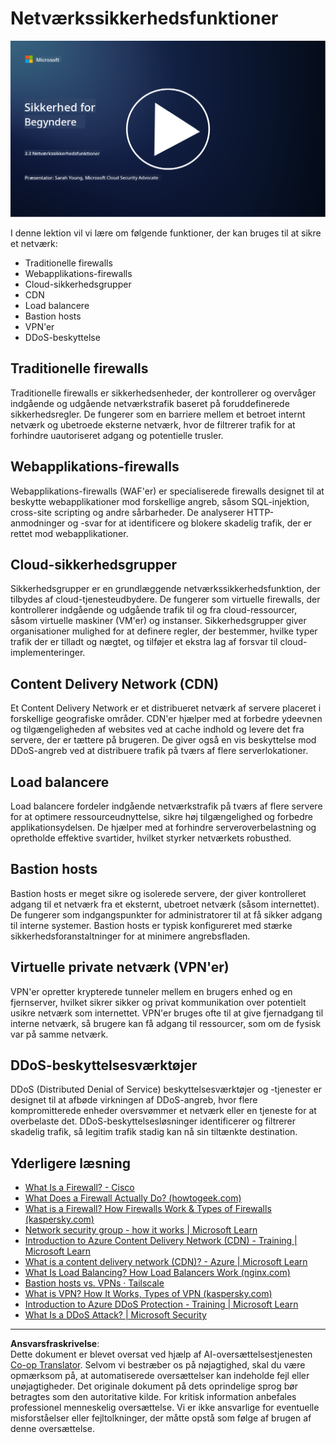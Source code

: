 <!--
CO_OP_TRANSLATOR_METADATA:
{
  "original_hash": "c3aba077bb98eebc925dd58d870229ab",
  "translation_date": "2025-09-03T20:19:52+00:00",
  "source_file": "3.3 Network security capabilities.md",
  "language_code": "da"
}
-->
# Netværkssikkerhedsfunktioner

[![Se videoen](../../translated_images/3-3_placeholder.1a1265ccd17434df15e62f7e405fd8fc6a956414505c1266772f33d926e17f22.da.png)](https://learn-video.azurefd.net/vod/player?id=b2a4a548-d129-4add-ba68-eca416ec65bc)

I denne lektion vil vi lære om følgende funktioner, der kan bruges til at sikre et netværk:

 - Traditionelle firewalls
 - Webapplikations-firewalls
 - Cloud-sikkerhedsgrupper
 - CDN
 - Load balancere
 - Bastion hosts
 - VPN'er
 - DDoS-beskyttelse

## Traditionelle firewalls

Traditionelle firewalls er sikkerhedsenheder, der kontrollerer og overvåger indgående og udgående netværkstrafik baseret på foruddefinerede sikkerhedsregler. De fungerer som en barriere mellem et betroet internt netværk og ubetroede eksterne netværk, hvor de filtrerer trafik for at forhindre uautoriseret adgang og potentielle trusler.

## Webapplikations-firewalls

Webapplikations-firewalls (WAF'er) er specialiserede firewalls designet til at beskytte webapplikationer mod forskellige angreb, såsom SQL-injektion, cross-site scripting og andre sårbarheder. De analyserer HTTP-anmodninger og -svar for at identificere og blokere skadelig trafik, der er rettet mod webapplikationer.

## Cloud-sikkerhedsgrupper

Sikkerhedsgrupper er en grundlæggende netværkssikkerhedsfunktion, der tilbydes af cloud-tjenesteudbydere. De fungerer som virtuelle firewalls, der kontrollerer indgående og udgående trafik til og fra cloud-ressourcer, såsom virtuelle maskiner (VM'er) og instanser. Sikkerhedsgrupper giver organisationer mulighed for at definere regler, der bestemmer, hvilke typer trafik der er tilladt og nægtet, og tilføjer et ekstra lag af forsvar til cloud-implementeringer.

## Content Delivery Network (CDN)

Et Content Delivery Network er et distribueret netværk af servere placeret i forskellige geografiske områder. CDN'er hjælper med at forbedre ydeevnen og tilgængeligheden af websites ved at cache indhold og levere det fra servere, der er tættere på brugeren. De giver også en vis beskyttelse mod DDoS-angreb ved at distribuere trafik på tværs af flere serverlokationer.

## Load balancere

Load balancere fordeler indgående netværkstrafik på tværs af flere servere for at optimere ressourceudnyttelse, sikre høj tilgængelighed og forbedre applikationsydelsen. De hjælper med at forhindre serveroverbelastning og opretholde effektive svartider, hvilket styrker netværkets robusthed.

## Bastion hosts

Bastion hosts er meget sikre og isolerede servere, der giver kontrolleret adgang til et netværk fra et eksternt, ubetroet netværk (såsom internettet). De fungerer som indgangspunkter for administratorer til at få sikker adgang til interne systemer. Bastion hosts er typisk konfigureret med stærke sikkerhedsforanstaltninger for at minimere angrebsfladen.

## Virtuelle private netværk (VPN'er)

VPN'er opretter krypterede tunneler mellem en brugers enhed og en fjernserver, hvilket sikrer sikker og privat kommunikation over potentielt usikre netværk som internettet. VPN'er bruges ofte til at give fjernadgang til interne netværk, så brugere kan få adgang til ressourcer, som om de fysisk var på samme netværk.

## DDoS-beskyttelsesværktøjer

DDoS (Distributed Denial of Service) beskyttelsesværktøjer og -tjenester er designet til at afbøde virkningen af DDoS-angreb, hvor flere kompromitterede enheder oversvømmer et netværk eller en tjeneste for at overbelaste det. DDoS-beskyttelsesløsninger identificerer og filtrerer skadelig trafik, så legitim trafik stadig kan nå sin tiltænkte destination.

## Yderligere læsning

- [What Is a Firewall? - Cisco](https://www.cisco.com/c/en/us/products/security/firewalls/what-is-a-firewall.html#~types-of-firewalls)
- [What Does a Firewall Actually Do? (howtogeek.com)](https://www.howtogeek.com/144269/htg-explains-what-firewalls-actually-do/)
- [What is a Firewall? How Firewalls Work & Types of Firewalls (kaspersky.com)](https://www.kaspersky.com/resource-center/definitions/firewall)
- [Network security group - how it works | Microsoft Learn](https://learn.microsoft.com/azure/virtual-network/network-security-group-how-it-works)
- [Introduction to Azure Content Delivery Network (CDN) - Training | Microsoft Learn](https://learn.microsoft.com/training/modules/intro-to-azure-content-delivery-network/?WT.mc_id=academic-96948-sayoung)
- [What is a content delivery network (CDN)? - Azure | Microsoft Learn](https://learn.microsoft.com/azure/cdn/cdn-overview?WT.mc_id=academic-96948-sayoung)
- [What Is Load Balancing? How Load Balancers Work (nginx.com)](https://www.nginx.com/resources/glossary/load-balancing/)
- [Bastion hosts vs. VPNs · Tailscale](https://tailscale.com/learn/bastion-hosts-vs-vpns/)
- [What is VPN? How It Works, Types of VPN (kaspersky.com)](https://www.kaspersky.com/resource-center/definitions/what-is-a-vpn)
- [Introduction to Azure DDoS Protection - Training | Microsoft Learn](https://learn.microsoft.com/training/modules/introduction-azure-ddos-protection/?WT.mc_id=academic-96948-sayoung)
- [What Is a DDoS Attack? | Microsoft Security](https://www.microsoft.com/security/business/security-101/what-is-a-ddos-attack?WT.mc_id=academic-96948-sayoung)

---

**Ansvarsfraskrivelse**:  
Dette dokument er blevet oversat ved hjælp af AI-oversættelsestjenesten [Co-op Translator](https://github.com/Azure/co-op-translator). Selvom vi bestræber os på nøjagtighed, skal du være opmærksom på, at automatiserede oversættelser kan indeholde fejl eller unøjagtigheder. Det originale dokument på dets oprindelige sprog bør betragtes som den autoritative kilde. For kritisk information anbefales professionel menneskelig oversættelse. Vi er ikke ansvarlige for eventuelle misforståelser eller fejltolkninger, der måtte opstå som følge af brugen af denne oversættelse.